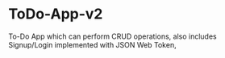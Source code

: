 # ToDo-App-v2
To-Do App which can perform CRUD operations, also includes Signup/Login implemented with JSON Web Token,
